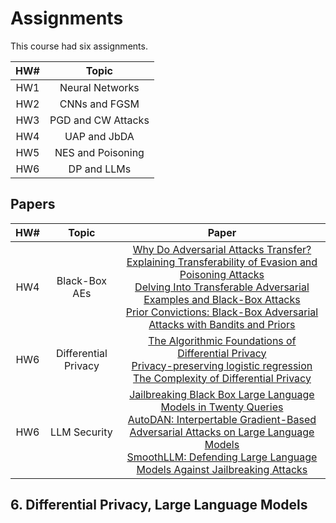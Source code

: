 # Assignments 
This course had six assignments.

| HW\# | Topic |
| :-: | :----: |
| HW1 | Neural Networks |
| HW2 | CNNs and FGSM |
| HW3 | PGD and CW Attacks |
| HW4 | UAP and JbDA |
| HW5 | NES and Poisoning |
| HW6 | DP and LLMs |

## Papers 
| HW\# | Topic | Paper |
| :--: | :---: | :---: | 
| HW4 | Black-Box AEs | [Why Do Adversarial Attacks Transfer? Explaining Transferability of Evasion and Poisoning Attacks](https://arxiv.org/abs/1809.02861)<br>[Delving Into Transferable Adversarial Examples and Black-Box Attacks](https://arxiv.org/abs/1611.02770)<br>[Prior Convictions: Black-Box Adversarial Attacks with Bandits and Priors](https://arxiv.org/abs/1807.07978) |
| HW6 | Differential Privacy | [The Algorithmic Foundations of Differential Privacy](https://www.cis.upenn.edu/~aaroth/Papers/privacybook.pdf)<br>[Privacy-preserving logistic regression](https://papers.nips.cc/paper_files/paper/2008/file/8065d07da4a77621450aa84fee5656d9-Paper.pdf)<br>[The Complexity of Differential Privacy](https://privacytools.seas.harvard.edu/files/privacytools/files/complexityprivacy_1.pdf) |
| HW6 | LLM Security | [Jailbreaking Black Box Large Language Models in Twenty Queries](https://arxiv.org/abs/2310.08419)<br>[AutoDAN: Interpertable Gradient-Based Adversarial Attacks on Large Language Models](https://arxiv.org/abs/2310.15140v2)<br>[SmoothLLM: Defending Large Language Models Against Jailbreaking Attacks](https://arxiv.org/abs/2310.03684) |

## 6. Differential Privacy, Large Language Models
